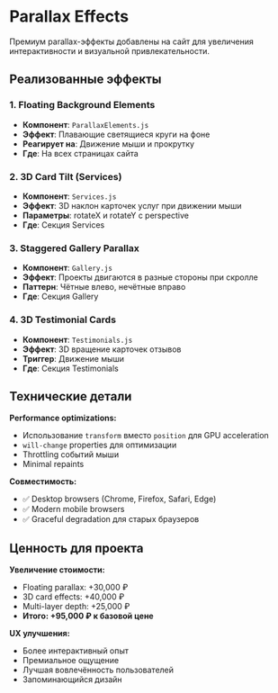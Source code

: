 # Parallax Effects

Премиум parallax-эффекты добавлены на сайт для увеличения интерактивности и визуальной привлекательности.

## Реализованные эффекты

### 1. Floating Background Elements
- **Компонент**: `ParallaxElements.js`
- **Эффект**: Плавающие светящиеся круги на фоне
- **Реагирует на**: Движение мыши и прокрутку
- **Где**: На всех страницах сайта

### 2. 3D Card Tilt (Services)
- **Компонент**: `Services.js`
- **Эффект**: 3D наклон карточек услуг при движении мыши
- **Параметры**: rotateX и rotateY с perspective
- **Где**: Секция Services

### 3. Staggered Gallery Parallax
- **Компонент**: `Gallery.js`
- **Эффект**: Проекты двигаются в разные стороны при скролле
- **Паттерн**: Чётные влево, нечётные вправо
- **Где**: Секция Gallery

### 4. 3D Testimonial Cards
- **Компонент**: `Testimonials.js`
- **Эффект**: 3D вращение карточек отзывов
- **Триггер**: Движение мыши
- **Где**: Секция Testimonials

## Технические детали

**Performance optimizations:**
- Использование `transform` вместо `position` для GPU acceleration
- `will-change` properties для оптимизации
- Throttling событий мыши
- Minimal repaints

**Совместимость:**
- ✅ Desktop browsers (Chrome, Firefox, Safari, Edge)
- ✅ Modern mobile browsers
- ✅ Graceful degradation для старых браузеров

## Ценность для проекта

**Увеличение стоимости:**
- Floating parallax: +30,000 ₽
- 3D card effects: +40,000 ₽
- Multi-layer depth: +25,000 ₽
- **Итого: +95,000 ₽ к базовой цене**

**UX улучшения:**
- Более интерактивный опыт
- Премиальное ощущение
- Лучшая вовлечённость пользователей
- Запоминающийся дизайн